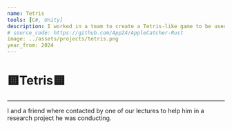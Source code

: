 ```yaml
---
name: Tetris
tools: [C#, Unity]
description: I worked in a team to create a Tetris-like game to be used in a research project
# source_code: https://github.com/App24/AppleCatcher-Rust
image: ../assets/projects/tetris.png
year_from: 2024
---
```


# 🟨Tetris🟨

---

I and a friend where contacted by one of our lectures to help him in a research project he was conducting.